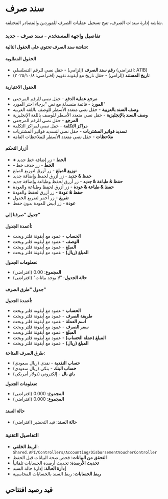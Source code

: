 # سند صرف
شاشة إدارة سندات الصرف، تتيح تسجيل عمليات الصرف للموردين والمصادر المختلفة.

### تفاصيل واجهة المستخدم - سند صرف - جديد
**شاشة سند الصرف تحتوي على الحقول التالية:**

#### الحقول المطلوبة
- **رقم سند الصرف** (إلزامي) - حقل نصي للرقم التسلسلي (افتراضي: A11B)
- **تاريخ المستند** (إلزامي) - حقل تاريخ مع أيقونة تقويم (افتراضي: ٢٠٢٥/١٠/٨)

#### الحقول الاختيارية
- **مرجع عملية الدفع** - حقل نصي للرقم المرجعي
- **المورد** - قائمة منسدلة مع نص "برجاء اختر المورد"
- **وصف السند بالعربية** - حقل نصي متعدد الأسطر للوصف باللغة العربية
- **وصف السند بالإنجليزية** - حقل نصي متعدد الأسطر للوصف باللغة الإنجليزية
- **المرجع** - حقل نصي للرقم المرجعي
- **مراكز التكلفة** - حقل نصي لمراكز التكلفة
- **تسديد فواتير المشتريات** - حقل نصي لتسديد فواتير المشتريات
- **ملاحظات** - حقل نصي متعدد الأسطر للملاحظات العامة

#### أزرار التحكم
- **+ الخط** - زر إضافة خط جديد
- **- الخط** - زر حذف خط
- **توزيع المبلغ** - زر أزرق لتوزيع المبلغ
- **حفظ & جديد** - زر أزرق لحفظ وإضافة جديد
- **حفظ & طباعة & جديد** - زر أزرق لحفظ وطباعة وإضافة جديد
- **حفظ & طباعة & عودة** - زر أزرق لحفظ وطباعة والعودة
- **حفظ & عودة** - زر أزرق لحفظ والعودة
- **تفريغ** - زر أحمر لتفريغ الحقول
- **عودة** - زر أبيض للعودة بدون حفظ

#### جدول "صرفنا إلي"
**أعمدة الجدول:**
- **الحساب** - عمود مع أيقونة فلتر وبحث
- **الوصف** - عمود مع أيقونة فلتر وبحث
- **المبلغ** - عمود مع أيقونة فلتر وبحث
- **المبلغ (ريال)** - عمود مع أيقونة فلتر وبحث

**معلومات الجدول:**
- **المجموع**: 0.00 (افتراضي)
- **حالة الجدول**: "لا يوجد بيانات" (افتراضي)

#### جدول "طرق الصرف"
**أعمدة الجدول:**
- **الحساب** - عمود مع أيقونة فلتر وبحث
- **طريقة الصرف** - عمود مع أيقونة فلتر وبحث
- **اسم العملة** - عمود مع أيقونة فلتر وبحث
- **سعر الصرف** - عمود مع أيقونة فلتر وبحث
- **المبلغ** - عمود مع أيقونة فلتر وبحث
- **المبلغ (عملة الحساب)** - عمود مع أيقونة فلتر وبحث
- **المبلغ (ريال)** - عمود مع أيقونة فلتر وبحث

**طرق الصرف المتاحة:**
- **حساب النقدية** - نقدي (ريال سعودي)
- **حساب البنك** - بنكي (ريال سعودي)
- **باي بال** - إلكتروني (دولار أمريكي)

**معلومات الجدول:**
- **المجموع**: 0.000 (افتراضي)
- **المجموع**: 0.000 (افتراضي)

#### حالة السند
- **حالة السند**: قيد التحضير (افتراضي)

### التفاصيل التقنية
- **الربط الخلفي**: `Shared.API/Controllers/Accounting/DisbursementVoucherController`
- **التحقق من البيانات**: فحص صحة البيانات قبل الحفظ
- **تحديث الأرصدة**: تحديث أرصدة الحسابات تلقائياً
- **إدارة الحالة**: إدارة حالة السند
- **ربط الحسابات**: ربط السند بالحسابات المحاسبية

## قيد رصيد افتتاحي
